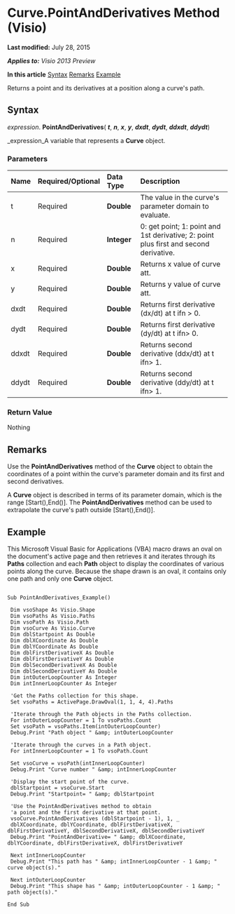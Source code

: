
# Curve.PointAndDerivatives Method (Visio)

 **Last modified:** July 28, 2015

 _**Applies to:** Visio 2013 Preview_

 **In this article**
 [Syntax](#sectionSection0)
 [Remarks](#sectionSection1)
 [Example](#sectionSection2)


Returns a point and its derivatives at a position along a curve's path.

## Syntax
<a name="sectionSection0"> </a>

 _expression_. **PointAndDerivatives**( **_t_**,  **_n_**,  **_x_**,  **_y_**,  **_dxdt_**,  **_dydt_**,  **_ddxdt_**,  **_ddydt_**)

 _expression_A variable that represents a  **Curve** object.


### Parameters



|**Name**|**Required/Optional**|**Data Type**|**Description**|
|:-----|:-----|:-----|:-----|
|t|Required| **Double**|The value in the curve's parameter domain to evaluate.|
|n|Required| **Integer**|0: get point; 1: point and 1st derivative; 2: point plus first and second derivative.|
|x|Required| **Double**|Returns x value of curve att.|
|y|Required| **Double**|Returns y value of curve att.|
|dxdt|Required| **Double**|Returns first derivative (dx/dt) at t ifn > 0.|
|dydt|Required| **Double**|Returns first derivative (dy/dt) at t ifn> 0.|
|ddxdt|Required| **Double**|Returns second derivative (ddx/dt) at t ifn> 1.|
|ddydt|Required| **Double**|Returns second derivative (ddy/dt) at t ifn> 1.|

### Return Value

Nothing


## Remarks
<a name="sectionSection1"> </a>

Use the  **PointAndDerivatives** method of the **Curve** object to obtain the coordinates of a point within the curve's parameter domain and its first and second derivatives.

A  **Curve** object is described in terms of its parameter domain, which is the range [Start(),End()]. The **PointAndDerivatives** method can be used to extrapolate the curve's path outside [Start(),End()].


## Example
<a name="sectionSection2"> </a>

This Microsoft Visual Basic for Applications (VBA) macro draws an oval on the document's active page and then retrieves it and iterates through its  **Paths** collection and each **Path** object to display the coordinates of various points along the curve. Because the shape drawn is an oval, it contains only one path and only one **Curve** object.


```
 
Sub PointAndDerivatives_Example() 
 
 Dim vsoShape As Visio.Shape 
 Dim vsoPaths As Visio.Paths 
 Dim vsoPath As Visio.Path 
 Dim vsoCurve As Visio.Curve 
 Dim dblStartpoint As Double 
 Dim dblXCoordinate As Double 
 Dim dblYCoordinate As Double 
 Dim dblFirstDerivativeX As Double 
 Dim dblFirstDerivativeY As Double 
 Dim dblSecondDerivativeX As Double 
 Dim dblSecondDerivativeY As Double 
 Dim intOuterLoopCounter As Integer 
 Dim intInnerLoopCounter As Integer 
 
 'Get the Paths collection for this shape. 
 Set vsoPaths = ActivePage.DrawOval(1, 1, 4, 4).Paths 
 
 'Iterate through the Path objects in the Paths collection. 
 For intOuterLoopCounter = 1 To vsoPaths.Count 
 Set vsoPath = vsoPaths.Item(intOuterLoopCounter) 
 Debug.Print "Path object " &amp; intOuterLoopCounter 
 
 'Iterate through the curves in a Path object. 
 For intInnerLoopCounter = 1 To vsoPath.Count 
 
 Set vsoCurve = vsoPath(intInnerLoopCounter) 
 Debug.Print "Curve number " &amp; intInnerLoopCounter 
 
 'Display the start point of the curve. 
 dblStartpoint = vsoCurve.Start 
 Debug.Print "Startpoint= " &amp; dblStartpoint 
 
 'Use the PointAndDerivatives method to obtain 
 'a point and the first derivative at that point. 
 vsoCurve.PointAndDerivatives (dblStartpoint - 1), 1, _ 
 dblXCoordinate, dblYCoordinate, dblFirstDerivativeX, dblFirstDerivativeY, dblSecondDerivativeX, dblSecondDerivativeY 
 Debug.Print "PointAndDerivative= " &amp; dblXCoordinate, dblYCoordinate, dblFirstDerivativeX, dblFirstDerivativeY 
 
 Next intInnerLoopCounter 
 Debug.Print "This path has " &amp; intInnerLoopCounter - 1 &amp; " curve object(s)." 
 
 Next intOuterLoopCounter 
 Debug.Print "This shape has " &amp; intOuterLoopCounter - 1 &amp; " path object(s)." 
 
End Sub 

```

